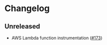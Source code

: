 # Changelog

## Unreleased

- AWS Lambda function instrumentation
  ([#173](https://github.com/open-telemetry/opentelemetry-python-contrib/pull/173))
